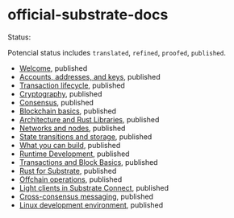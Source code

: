 # official-substrate-docs

Status:

Potencial status includes `translated`, `refined`, `proofed`, `published`.

- [Welcome](https://docs.substrate.io/learn/welcome-to-substrate/), published
- [Accounts, addresses, and keys](https://docs.substrate.io/learn/accounts-addresses-keys/), published
- [Transaction lifecycle](https://docs.substrate.io/learn/transaction-lifecycle/), published
- [Cryptography](https://docs.substrate.io/learn/cryptography/), published
- [Consensus](https://docs.substrate.io/learn/consensus/), published
- [Blockchain basics](https://docs.substrate.io/learn/blockchain-basics/), published
- [Architecture and Rust Libraries](https://docs.substrate.io/learn/architecture/), published
- [Networks and nodes](https://docs.substrate.io/learn/networks-and-nodes/), published
- [State transitions and storage](https://docs.substrate.io/learn/state-transitions-and-storage/), published
- [What you can build](https://docs.substrate.io/learn/what-can-you-build/), published
- [Runtime Development](https://docs.substrate.io/learn/runtime-development/), published
- [Transactions and Block Basics](https://docs.substrate.io/learn/transaction-types/), published
- [Rust for Substrate](https://docs.substrate.io/learn/rust-basics/), published
- [Offchain operations](https://docs.substrate.io/learn/offchain-operations/), published
- [Light clients in Substrate Connect](https://docs.substrate.io/learn/light-clients-in-substrate-connect/), published
- [Cross-consensus messaging](https://docs.substrate.io/learn/xcm-communication/), published
- [Linux development environment](https://docs.substrate.io/install/linux/), published
